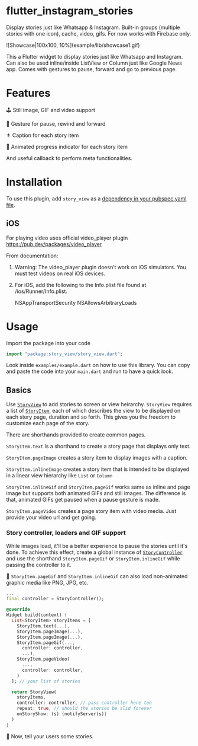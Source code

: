 # flutter_instagram_stories

Display stories just like Whatsapp & Instagram. Built-in groups (multiple stories with one icon), cache, video, gifs. For now works with Firebase only.

<p float="right">
  ![Showcase|100x100, 10%](example/lib/showcase1.gif)
</p>


This a Flutter widget to display stories just like Whatsapp and Instagram. Can also be used
inline/inside ListView or Column just like Google News app. Comes with gestures
to pause, forward and go to previous page.

# Features

🕹 Still image, GIF and video support

📍 Gesture for pause, rewind and forward

⚜️ Caption for each story item

🎈 Animated progress indicator for each story item

And useful callback to perform meta functionalities.


# Installation

To use this plugin, add `story_view` as a [dependency in your pubspec.yaml file](https://flutter.io/platform-plugins/).

## iOS

For playing video uses official video_player plugin https://pub.dev/packages/video_player

From documentation:

1.  Warning: The video_player plugin doesn’t work on iOS simulators. You must test videos on real iOS devices.

2. For iOS, add the following to the Info.plist file found at <project root>/ios/Runner/Info.plist.

	<key>NSAppTransportSecurity</key>
    <dict>
      <key>NSAllowsArbitraryLoads</key>
      <true/>
    </dict>



# Usage

Import the package into your code 

```dart
import "package:story_view/story_view.dart";
```

Look inside `examples/example.dart` on how to use this library. You can copy
and paste the code into your `main.dart` and run to have a quick look.

## Basics
Use [`StoryView`](https://pub.dev/documentation/story_view/latest/story_view/StoryView-class.html) to add stories to screen or view heirarchy. `StoryView` requires a list of [`StoryItem`](https://pub.dev/documentation/story_view/latest/story_view/StoryItem-class.html), each of which describes the view to be displayed on each story page, duration and so forth. This gives you the freedom to customize each page of the story.

There are shorthands provided to create common pages. 

`StoryItem.text` is a shorthand to create a story page that displays only text.

`StoryItem.pageImage` creates a story item to display images with a caption.

`StoryItem.inlineImage` creates a story item that is intended to be displayed in a linear view hierarchy like `List`
or `Column`

`StoryItem.inlineGif` and `StoryItem.pageGif` works same as inline and page image but supports both animated GIFs and still images. The difference is that, animated GIFs get paused when a pause gesture is made.

`StoryItem.pageVideo` creates a page story item with video media. Just provide your video url and get going.

### Story controller, loaders and GIF support
While images load, it'll be a better experience to pause the stories until it's done. To achieve this effect, create a global instance of [`StoryController`](https://pub.dev/documentation/story_view/latest/story_controller/StoryController-class.html) and use the shorthand `StoryItem.pageGif` or `StoryItem.inlineGif` while passing the controller to it.

🍭 `StoryItem.pageGif` and `StoryItem.inlineGif` can also load non-animated graphic media like PNG, JPG, etc.


```dart
...
final controller = StoryController();

@override
Widget build(context) {
  List<StoryItem> storyItems = [
    StoryItem.text(...),
    StoryItem.pageImage(...),
    StoryItem.pageImage(...),
    StoryItem.pageGif(...,
      controller: controller,
      ...),
    StoryItem.pageVideo(
      ...,
      controller: controller,
    )
  ]; // your list of stories

  return StoryView(
    storyItems,
    controller: controller, // pass controller here too
    repeat: true, // should the stories be slid forever
    onStoryShow: (s) {notifyServer(s)}
  )
}
```

🍭 Now, tell your users some stories.
